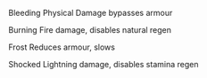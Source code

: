 
Bleeding
Physical Damage bypasses armour

Burning
Fire damage, disables natural regen

Frost
Reduces armour, slows

Shocked
Lightning damage, disables stamina regen







